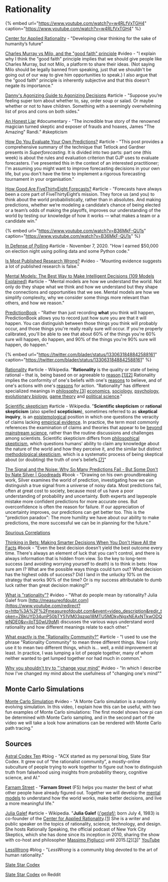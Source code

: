 # Rationality

{% embed url="https://www.youtube.com/watch?v=w4RLfVxTGH4" caption="https://www.youtube.com/watch?v=w4RLfVxTGH4" %}

[Center for Applied Rationality](https://rationality.org/) - "Developing clear thinking for the sake of humanity’s future"

[Charles Murray vs Milo, and the "good faith" principle](https://www.youtube.com/watch?v=3ub73hWrORo) \#video - "I explain why I think the "good faith" principle implies that we should give people like Charles Murray, but not Milo, a platform to share their ideas. \(Not saying Milo should be legally banned from speaking, just that we shouldn't be going out of our way to give him opportunities to speak.\) I also argue that the "good faith" principle is inherently subjective and that this doesn't negate its importance."

[Danny's Agonizing Guide to Agonizing Decisions](http://doc.dreev.es/torn) \#article - "Suppose you’re feeling super torn about whether to, say, order soup or salad. Or maybe whether or not to have children. Something with a seemingly overwhelming list of pros and cons on both sides."

[An Honest Liar](https://www.hoopladigital.com/title/13408321) \#documentary - "The incredible true story of the renowned magician turned skeptic and exposer of frauds and hoaxes, James "The Amazing" Randi." \#skepticism

[How Do You Evaluate Your Own Predictions?](https://commoncog.com/blog/how-do-you-evaluate-your-own-predictions/) \#article - "This post provides a comprehensive summary of the technique that Tetlock and Gardner presents in _Superforecasting_. It is divided into two parts: part one \(this week\) is about the rules and evaluation criterion that GJP uses to evaluate forecasters. I've presented this in the context of an interested practitioner; I'm assuming you might want to improve forecasting decisions in your own life, but you don't have the time to implement a rigorous forecasting tournament in your organisation."

[How Good Are FiveThirtyEight Forecasts?](https://projects.fivethirtyeight.com/checking-our-work/) \#article - "Forecasts have always been a core part of FiveThirtyEight’s mission. They force us \(and you\) to think about the world probabilistically, rather than in absolutes. And making predictions, whether we’re modeling a candidate’s chance of being elected or a team’s odds of making the playoffs, improves our understanding of the world by testing our knowledge of how it works — what makes a team or a candidate win."

{% embed url="https://www.youtube.com/watch?v=B36MkF-QU1s" caption="https://www.youtube.com/watch?v=B36MkF-QU1s" %}

[In Defense of Polling](https://nickyoder.com/in-defense-of-polling/) \#article - November 7, 2020. "How I earned $50,000 on election night using polling data and some Python code."

[Is Most Published Research Wrong?](https://www.youtube.com/watch?v=42QuXLucH3Q) \#video - "Mounting evidence suggests a lot of published research is false."

[Mental Models: The Best Way to Make Intelligent Decisions \(109 Models Explained\)](https://fs.blog/mental-models/) \#article - "Mental models are how we understand the world. Not only do they shape what we think and how we understand but they shape the connections and opportunities that we see. Mental models are how we simplify complexity, why we consider some things more relevant than others, and how we reason."

[PredictionBook](https://predictionbook.com/) - "Rather than just recording **what** you think will happen, PredictionBook allows you to record just how sure you are that it will happen. You can distinguish between those things you think will probably occur, and those things you're really really sure will occur. If you're properly calibrated, you'll be able to see that about 60% of the things you're 60% sure will happen, do happen, and 90% of the things you're 90% sure will happen, do happen."

{% embed url="https://twitter.com/blader/status/1330631848842588161" caption="https://twitter.com/blader/status/1330631848842588161" %}

[Rationality](https://en.wikipedia.org/wiki/Rationality) \#article - Wikipedia. "**Rationality** is the quality or state of being rational – that is, being based on or agreeable to [reason](https://en.wikipedia.org/wiki/Reason).[\[1\]](https://en.wikipedia.org/wiki/Rationality#cite_note-1)[\[2\]](https://en.wikipedia.org/wiki/Rationality#cite_note-2) Rationality implies the conformity of one's beliefs with one's [reasons](https://en.wikipedia.org/wiki/Reason_%28argument%29) to believe, and of one's actions with one's [reasons](https://en.wikipedia.org/wiki/Reason_%28argument%29) for action. "Rationality" has different specialized meanings in [philosophy](https://en.wikipedia.org/wiki/Philosophy),[\[3\]](https://en.wikipedia.org/wiki/Rationality#cite_note-3) [economics](https://en.wikipedia.org/wiki/Economics), [sociology](https://en.wikipedia.org/wiki/Sociology), [psychology](https://en.wikipedia.org/wiki/Psychology), [evolutionary biology](https://en.wikipedia.org/wiki/Evolutionary_biology), [game theory](https://en.wikipedia.org/wiki/Game_theory) and [political science](https://en.wikipedia.org/wiki/Political_science)."

[Scientific skepticism](https://en.wikipedia.org/wiki/Skeptical_movement#Scientific_skepticism) \#article - Wikipedia. "**Scientific skepticism** or **rational skepticism** \(also spelled **scepticism**\), sometimes referred to as **skeptical inquiry**, is an [epistemological](https://en.wikipedia.org/wiki/Epistemology) position in which one questions the veracity of claims lacking [empirical evidence](https://en.wikipedia.org/wiki/Empirical_evidence). In practice, the term most commonly references the examination of claims and theories that appear to be [beyond mainstream science](https://en.wikipedia.org/wiki/Pseudoscience), rather than the routine discussions and challenges among scientists. Scientific skepticism differs from [philosophical skepticism](https://en.wikipedia.org/wiki/Philosophical_skepticism), which questions humans' ability to claim any knowledge about the nature of the world and how they perceive it, and the similar but distinct [methodological skepticism](https://en.wikipedia.org/wiki/Cartesian_doubt), which is a systematic process of being skeptical about \(or doubting\) the truth of one's beliefs.[\[7\]](https://en.wikipedia.org/wiki/Skeptical_movement#cite_note-Merton-7)"

[The Signal and the Noise: Why So Many Predictions Fail - But Some Don't by Nate Silver \| Goodreads](https://www.goodreads.com/book/show/13588394-the-signal-and-the-noise?from_search=true&qid=MEEN6mCMC4&rank=1) \#book - "Drawing on his own groundbreaking work, Silver examines the world of prediction, investigating how we can distinguish a true signal from a universe of noisy data. Most predictions fail, often at great cost to society, because most of us have a poor understanding of probability and uncertainty. Both experts and laypeople mistake more confident predictions for more accurate ones. But overconfidence is often the reason for failure. If our appreciation of uncertainty improves, our predictions can get better too. This is the "prediction paradox": The more humility we have about our ability to make predictions, the more successful we can be in planning for the future."

[Spurious Correlations](https://www.tylervigen.com/spurious-correlations)

[Thinking in Bets: Making Smarter Decisions When You Don't Have All the Facts](https://www.goodreads.com/book/show/35957157-thinking-in-bets) \#book - "Even the best decision doesn't yield the best outcome every time. There's always an element of luck that you can't control, and there is always information that is hidden from view. So the key to long-term success \(and avoiding worrying yourself to death\) is to think in bets: How sure am I? What are the possible ways things could turn out? What decision has the highest odds of success? Did I land in the unlucky 10% on the strategy that works 90% of the time? Or is my success attributable to dumb luck rather than great decision making?"

[What is "rationality"?](https://www.youtube.com/watch?v=iloTS0wU9qM) \#video - "What do people mean by rationality? Julia Galef from [http://measureofdoubt.com](https://www.youtube.com/redirect?q=http%3A%2F%2Fmeasureofdoubt.com&event=video_description&redir_token=ZBkUYD34unP50bTY51VM03qzqp18MTU5MDkyNjgxNEAxNTkwODQwNDE0&v=iloTS0wU9qM) discusses the various ways understand word rationality and how different meanings relate to each other."

[What exactly is the "Rationality Community?"](https://www.lesswrong.com/posts/s8yvtCbbZW2S4WnhE/what-exactly-is-the-rationality-community) \#article - "I used to use the phrase "Rationality Community" to mean three different things. Now I only use it to mean two different things, which is... well, a mild improvement at least. In practice, I was lumping a lot of people together, many of whom neither wanted to get lumped together nor had much in common."

[Why you shouldn't try to "'change your mind"](https://www.youtube.com/watch?v=d6PgCN7ySGQ) \#video - "In which I describe how I've changed my mind about the usefulness of "changing one's mind""

## Monte Carlo Simulations

[Monte Carlo Simulation](https://www.youtube.com/watch?v=7ESK5SaP-bc) \#video - "A Monte Carlo simulation is a randomly evolving simulation. In this video, I explain how this can be useful, with two fun examples of Monte Carlo simulations: The first model shows how pi can be determined with Monte Carlo sampling, and in the second part of the video we will take a look how animations can be rendered with Monte Carlo path tracing."

## Sources

[Astral Codex Ten](https://astralcodexten.substack.com/) \#blog - "ACX started as my personal blog, Slate Star Codex. It grew out of “the rationalist community”, a mostly-online subculture of people trying to work together to figure out how to distinguish truth from falsehood using insights from probability theory, cognitive science, and AI."

[Farnam Street](https://fs.blog/) - "**Farnam Street** \(FS\) helps you master the best of what other people have already figured out. Together we will develop the [mental models](https://fs.blog/mental-models/) to understand how the world works, make better decisions, and live a more meaningful life."

[Julia Galef](https://en.wikipedia.org/wiki/Julia_Galef) \#article - Wikipedia. "**Julia Galef** \([/ˈɡeɪləf/](https://en.wikipedia.org/wiki/Help:IPA/English); born July 4, 1983\) is co-founder of the [Center for Applied Rationality](https://en.wikipedia.org/wiki/Center_for_Applied_Rationality).[\[1\]](https://en.wikipedia.org/wiki/Julia_Galef#cite_note-Matsakis2016-1) She is a writer and public speaker on the topics of rationality, science, technology, and design. She hosts Rationally Speaking, the official podcast of New York City Skeptics, which she has done since its inception in 2010, sharing the show with co-host and philosopher [Massimo Pigliucci](https://en.wikipedia.org/wiki/Massimo_Pigliucci) until 2015.[\[2\]](https://en.wikipedia.org/wiki/Julia_Galef#cite_note-2)[\[3\]](https://en.wikipedia.org/wiki/Julia_Galef#cite_note-3)" [YouTube](https://www.youtube.com/user/measureofdoubt)

[LessWrong](https://www.lesswrong.com/) \#blog - "_LessWrong_ is a community blog devoted to the art of human rationality."

[Slate Star Codex](https://slatestarcodex.com/)

[Slate Star Codex](https://www.reddit.com/r/slatestarcodex/) on Reddit

